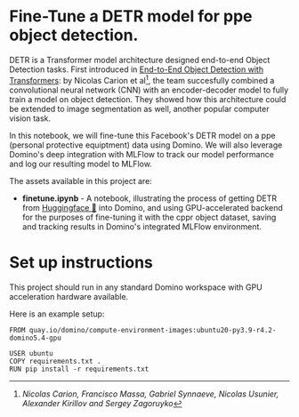 # Fine-Tune a DETR model for ppe object detection.

DETR is a Transformer model architecture designed end-to-end Object Detection tasks. First introduced in [End-to-End Object Detection with Transformers](https://arxiv.org/abs/2005.12872): by Nicolas Carion et al[^1], the team succesfully combined a convolutional neural network (CNN) with an encoder-decoder model to fully train a model on object detection. They showed how this architecture could be extended to image segmentation as well, another popular computer vision task.

In this notebook, we will fine-tune this Facebook's DETR model on a ppe (personal protective equiptment) data using Domino. We will also leverage Domino's deep integration with MLFlow to track our model performance and log our resulting model to MLFlow.

The assets available in this project are:

* **finetune.ipynb** - A notebook, illustrating the process of getting DETR from [Huggingface 🤗](https://huggingface.co/facebook/detr-resnet-50) into Domino, and using GPU-accelerated backend for the purposes of fine-tuning it with the cppr object dataset, saving and tracking results in Domino's integrated MLFlow environment.


# Set up instructions
This project should run in any standard Domino workspace with GPU acceleration hardware available.

Here is an example setup:

```
FROM quay.io/domino/compute-environment-images:ubuntu20-py3.9-r4.2-domino5.4-gpu

USER ubuntu
COPY requirements.txt .
RUN pip install -r requirements.txt
```


[^1]: _Nicolas Carion, Francisco Massa, Gabriel Synnaeve, Nicolas Usunier, Alexander Kirillov and Sergey Zagoruyko_

